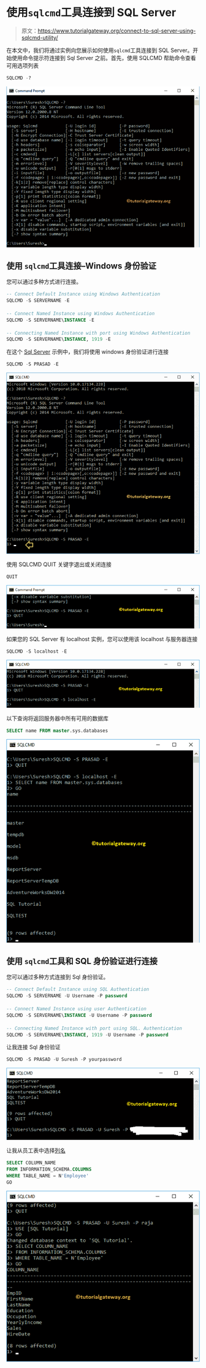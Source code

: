 # 使用`sqlcmd`工具连接到 SQL Server

> 原文：<https://www.tutorialgateway.org/connect-to-sql-server-using-sqlcmd-utility/>

在本文中，我们将通过实例向您展示如何使用`sqlcmd`工具连接到 SQL Server。开始使用命令提示符连接到 Sql Server 之前。首先，使用 SQLCMD 帮助命令查看可用选项列表

```sql
SQLCMD -?
```

![Connect to SQL Server using sqlcmd utility 1](img/ffc1667df080cedebfa1fd09676484cd.png)

## 使用 `sqlcmd`工具连接–Windows 身份验证

您可以通过多种方式进行连接。

```sql
-- Connect Default Instance using Windows Authentication
SQLCMD -S SERVERNAME -E

-- Connect Named Instance using Windows Authentication
SQLCMD -S SERVERNAME\INSTANCE -E

-- Connecting Named Instance with port using Windows Authentication
SQLCMD -S SERVERNAME\INSTANCE, 1919 -E
```

在这个 [Sql Server](https://www.tutorialgateway.org/sql/) 示例中，我们将使用 windows 身份验证进行连接

```sql
SQLCMD -S PRASAD -E

```

![Connect to SQL Server using sqlcmd utility 2](img/7f13d3fa1a9b0d940e25acb73aac7302.png)

使用 SQLCMD QUIT 关键字退出或关闭连接

```sql
QUIT

```

![Connect to SQL Server using sqlcmd utility 3](img/aed24ff770cdd26c44a4ceed86394288.png)

如果您的 SQL Server 有 localhost 实例，您可以使用该 localhost 与服务器连接

```sql
SQLCMD -S localhost -E

```

![Connect to SQL Server using sqlcmd utility 4](img/dfd3700b67e37a722bf8d9ea32ac5802.png)

以下查询将返回服务器中所有可用的数据库

```sql
SELECT name FROM master.sys.databases

```

![Connect to SQL Server using sqlcmd utility 6](img/3f45038db385f7b7f4957295e6dc3da3.png)

## 使用 `sqlcmd`工具和 SQL 身份验证进行连接

您可以通过多种方式连接到 Sql 身份验证。

```sql
-- Connect Default Instance using SQL Authentication
SQLCMD -S SERVERNAME -U Username -P password

-- Connect Named Instance using user Authentication
SQLCMD -S SERVERNAME\INSTANCE -U Username -P password

-- Connecting Named Instance with port using SQL. Authentication
SQLCMD -S SERVERNAME\INSTANCE, 1919 -U Username -P password
```

让我连接 Sql 身份验证

```sql
SQLCMD -S PRASAD -U Suresh -P yourpassword
```

![Connect to SQL Server using sqlcmd utility 7](img/afb3a370128ce90941e069c8fea063c6.png)

让我从员工表中选择[列名](https://www.tutorialgateway.org/get-column-names-from-table-in-sql/)

```sql
SELECT COLUMN_NAME
FROM INFORMATION_SCHEMA.COLUMNS
WHERE TABLE_NAME = N'Employee'
GO
```

![Connect to SQL Server using sqlcmd utility 8](img/caee1e4929d8c0c70b06624aae835b90.png)